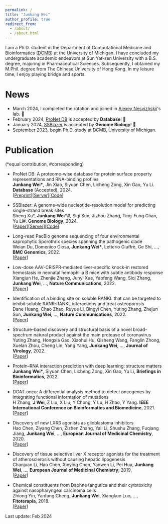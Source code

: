 ```yaml
---
permalink: /
title: "Junkang Wei"
author_profile: true
redirect_from: 
  - /about/
  - /about.html
---
```


I am a Ph.D. student in the Department of Computational Medicine and Bioinformatics ([DCMB](https://medicine.umich.edu/dept/computational-medicine-bioinformatics)) at the University of Michigan. I have concluded my undergraduate academic endeavors at Sun Yat-sen University with a B.S. degree, majoring in Pharmaceutical Sciences. Subsequently, I obtained my M.Phil. degree from The Chinese University of Hong Kong. In my leisure time, I enjoy playing bridge and sports. 

News
======

* March 2024, I completed the rotation and joined in [Alexey Nesvizhskii](https://www.nesvilab.org/team.html)'s lab. 🚀
* February 2024, [ProNet DB](https://proj.cse.cuhk.edu.hk/aihlab/pronet/#/) is accepted by __Database__! 🧨 
* January 2024, [SSBlazer](https://proj.cse.cuhk.edu.hk/aihlab/ssblazer/) is accepted by __Genome Biology__! 🎉 
* September 2023, begin Ph.D. study at DCMB, University of Michigan.

Publication
======  
(*equal contribution, #corresponding)

* ProNet DB: A proteome-wise database for protein surface property representations and RNA-binding profiles  
__Junkang Wei*__, Jin Xiao, Siyuan Chen, Licheng Zong, Xin Gao, Yu Li. __Database__ (Accepted), 2024.  
\[[Preprint](https://arxiv.org/abs/2205.07673)\]\[[Server](https://proj.cse.cuhk.edu.hk/aihlab/pronet/#/)\]\[[Code](https://github.com/jxmelody/PronetProcess)\]

* SSBlazer: A genome-wide nucleotide-resolution model for predicting single-strand break sites  
Sheng Xu*, __Junkang Wei*#__, Siqi Sun, Jizhou Zhang, Ting-Fung Chan, Yu Li#.  __Genome Biology__, 2024.  
\[[Paper](https://genomebiology.biomedcentral.com/articles/10.1186/s13059-024-03179-w)\]\[[Server](https://proj.cse.cuhk.edu.hk/aihlab/ssblazer/#/home)\]\[[Code](https://github.com/sxu99/ssblazer)\]

* Long-read PacBio genome sequencing of four environmental saprophytic Sporothrix species spanning the pathogenic clade  
Weian Du, Domenico Giosa, __Junkang Wei*__, Letterio Giuffrè, Ge Shi, ...,  __BMC Genomics__, 2022.  
\[[Paper](https://bmcgenomics.biomedcentral.com/articles/10.1186/s12864-022-08736-w)\]

* Low-dose AAV-CRISPR-mediated liver-specific knock-in restored hemostasis in neonatal hemophilia B mice with subtle antibody response  
Xiangjun He, Zhenjie Zhang, Junyi Xue, Yaofeng Wang, Siqi Zhang, __Junkang Wei__, ..., __Nature Communications__, 2022.  
\[[Paper](https://www.nature.com/articles/s41467-022-34898-y)\]

* Identification of a binding site on soluble RANKL that can be targeted to inhibit soluble RANK-RANKL interactions and treat osteoporosis  
Dane Huang, Chao Zhao, Ruyue Li, Bingyi Chen, Yuting Zhang, Zhejun Sun, __Junkang Wei__, ...,  __Nature Communications__, 2022.  
\[[Paper](https://www.nature.com/articles/s41467-022-33006-4)\]

* Structure-based discovery and structural basis of a novel broad-spectrum natural product against the main protease of coronavirus  
Yuting Zhang, Hongxia Gao, Xiaohui Hu, Qisheng Wang, Fanglin Zhong, Xuelan Zhou, Cheng Lin, Yang Yang, __Junkang Wei__, ...,  __Journal of Virology__, 2022.  
\[[Paper](https://journals.asm.org/doi/full/10.1128/jvi.01253-21)\]

* Protein–RNA interaction prediction with deep learning: structure matters  
__Junkang Wei*__, Siyuan Chen, Licheng Zong, Xin Gao, Yu Li, __Briefings in Bioinformatics__, 2022.  
\[[Paper](https://academic.oup.com/bib/article/23/1/bbab540/6470965)\]

* DGAT-onco: A differential analysis method to detect oncogenes by integrating functional information of mutations  
H Zhang, __J Wei__, Z Liu, X Liu, Y Chong, Y Lu, H Zhao, Y Yang.  __IEEE International Conference on Bioinformatics and Biomedicine__, 2021.  
\[[Paper](https://ieeexplore.ieee.org/document/9669388)\]

* Discovery of new LXRβ agonists as glioblastoma inhibitors  
Hao Chen, Ziyang Chen, Zizhen Zhang, Yali Li, Shushu Zhang, Fuqiang Jiang, __Junkang Wei__, ...,  __European Journal of Medicinal Chemistry__, 2020.  
\[[Paper](https://www.sciencedirect.com/science/article/pii/S0223523420302075)\]

* Discovery of tissue selective liver X receptor agonists for the treatment of atherosclerosis without causing hepatic lipogenesis  
Chanjuan Li, Hao Chen, Xinying Chen, Yanwen Li, Pei Hua, __Junkang Wei__, ...,  __European Journal of Medicinal Chemistry__, 2019.  
\[[Paper](https://www.sciencedirect.com/science/article/pii/S0223523419307871)\]

* Chemical constituents from Daphne tangutica and their cytotoxicity against nasopharyngeal carcinoma cells  
Zhiong Yin, Yanfang Cheng, __Junkang Wei__, Xiangkun Luo, ...,  __Fitoterapia__, 2018.  
\[[Paper](https://www.sciencedirect.com/science/article/pii/S0367326X18311365?via%3Dihub)\]

Last update: Feb 2024
<!-- Honors and awards
------ -->


